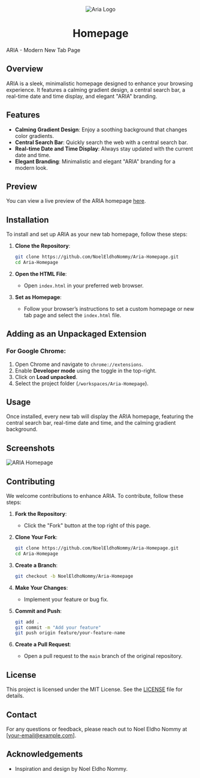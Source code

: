 <p align="center">
  <img src="path/to/your/logo.png" alt="Aria Logo" />
</p>

<h1 align="center">Homepage</h1>

ARIA - Modern New Tab Page

## Overview
ARIA is a sleek, minimalistic homepage designed to enhance your browsing experience. It features a calming gradient design, a central search bar, a real-time date and time display, and elegant "ARIA" branding.

## Features
- **Calming Gradient Design**: Enjoy a soothing background that changes color gradients.
- **Central Search Bar**: Quickly search the web with a central search bar.
- **Real-time Date and Time Display**: Always stay updated with the current date and time.
- **Elegant Branding**: Minimalistic and elegant "ARIA" branding for a modern look.

## Preview
You can view a live preview of the ARIA homepage [here](http://127.0.0.1/).

## Installation
To install and set up ARIA as your new tab homepage, follow these steps:

1. **Clone the Repository**:
    ```sh
    git clone https://github.com/NoelEldhoNommy/Aria-Homepage.git
    cd Aria-Homepage
    ```

2. **Open the HTML File**:
   - Open `index.html` in your preferred web browser.

3. **Set as Homepage**:
   - Follow your browser’s instructions to set a custom homepage or new tab page and select the `index.html` file.

## Adding as an Unpackaged Extension

### For Google Chrome:
1. Open Chrome and navigate to `chrome://extensions`.
2. Enable **Developer mode** using the toggle in the top-right.
3. Click on **Load unpacked**.
4. Select the project folder (`/workspaces/Aria-Homepage`).

## Usage
Once installed, every new tab will display the ARIA homepage, featuring the central search bar, real-time date and time, and the calming gradient background.

## Screenshots
![ARIA Homepage](path_to_screenshot)

## Contributing
We welcome contributions to enhance ARIA. To contribute, follow these steps:

1. **Fork the Repository**:
    - Click the "Fork" button at the top right of this page.

2. **Clone Your Fork**:
    ```sh
    git clone https://github.com/NoelEldhoNommy/Aria-Homepage.git
    cd Aria-Homepage
    ```

3. **Create a Branch**:
    ```sh
    git checkout -b NoelEldhoNommy/Aria-Homepage
    ```

4. **Make Your Changes**:
    - Implement your feature or bug fix.

5. **Commit and Push**:
    ```sh
    git add .
    git commit -m "Add your feature"
    git push origin feature/your-feature-name
    ```

6. **Create a Pull Request**:
    - Open a pull request to the `main` branch of the original repository.

## License
This project is licensed under the MIT License. See the [LICENSE](LICENSE) file for details.

## Contact
For any questions or feedback, please reach out to Noel Eldho Nommy at [your-email@example.com].

## Acknowledgements
- Inspiration and design by Noel Eldho Nommy.
